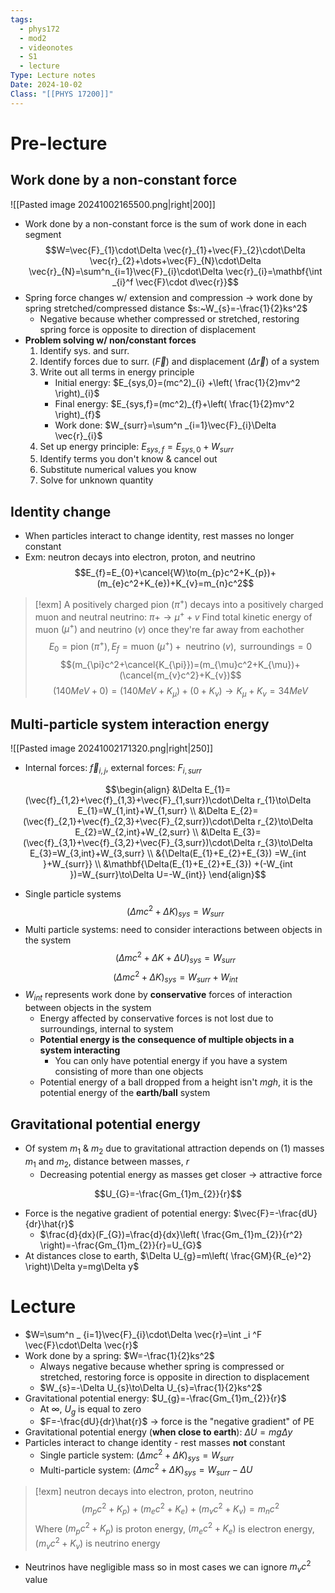 ```yaml
---
tags:
  - phys172
  - mod2
  - videonotes
  - S1
  - lecture
Type: Lecture notes
Date: 2024-10-02
Class: "[[PHYS 17200]]"
---
```

# Pre-lecture
## Work done by a non-constant force
![[Pasted image 20241002165500.png|right|200]]
- Work done by a non-constant force is the sum of work done in each segment
$$W=\vec{F}_{1}\cdot\Delta \vec{r}_{1}+\vec{F}_{2}\cdot\Delta \vec{r}_{2}+\dots+\vec{F}_{N}\cdot\Delta \vec{r}_{N}=\sum^n_{i=1}\vec{F}_{i}\cdot\Delta \vec{r}_{i}=\mathbf{\int  _{i}^f \vec{F}\cdot d\vec{r}}$$
- Spring force changes w/ extension and compression -> work done by spring stretched/compressed distance $s:~W_{s}=-\frac{1}{2}ks^2$
	- Negative because whether compressed or stretched, restoring spring force is opposite to direction of displacement 
- **Problem solving w/ non/constant forces**
	1. Identify sys. and surr.
	2. Identify forces due to surr. ($\vec{F}$) and displacement ($\Delta \vec{r}$) of a system
	3. Write out all terms in energy principle
		- Initial energy: $E_{sys,0}=(mc^2)_{i} +\left( \frac{1}{2}mv^2 \right)_{i}$
		- Final energy: $E_{sys,f}=(mc^2)_{f}+\left( \frac{1}{2}mv^2 \right)_{f}$
		- Work done: $W_{surr}=\sum^n _{i=1}\vec{F}_{i}\Delta \vec{r}_{i}$
	4. Set up energy principle: $E_{sys,f}=E_{sys,0}+W_{surr}$
	5. Identify terms you don't know & cancel out
	6. Substitute numerical values you know
	7. Solve for unknown quantity
## Identity change
- When particles interact to change identity, rest masses no longer constant
- Exm: neutron decays into electron, proton, and neutrino
$$E_{f}=E_{0}+\cancel{W}\to(m_{p}c^2+K_{p})+(m_{e}c^2+K_{e})+K_{v}=m_{n}c^2$$

>[!exm] A positively charged pion $(\pi^+)$ decays into a positively charged muon and neutral neutrino: $\pi+\to \mu^++v$ Find total kinetic energy of muon $(\mu^+)$ and neutrino $(v)$ once they're far away from eachother
> $$E_{0}=\text{pion } (\pi^+),E_{f}=\text{muon }(\mu^+)+\text{ neutrino } (v), \text{ surroundings} =0 $$
> $$(m_{\pi}c^2+\cancel{K_{\pi}})=(m_{\mu}c^2+K_{\mu})+(\cancel{m_{v}c^2}+K_{v})$$
> $$(140MeV+0)=(140MeV+K_{\mu})+(0+K_{v})\to K_{\mu}+K_{v}=34MeV$$
## Multi-particle system interaction energy
![[Pasted image 20241002171320.png|right|250]]
- Internal forces: $\vec{f}_{i,j}$, external forces: $F_{i,surr}$

$$\begin{align}
&\Delta E_{1}=(\vec{f}_{1,2}+\vec{f}_{1,3}+\vec{F}_{1,surr})\cdot\Delta r_{1}\to\Delta E_{1}=W_{1,int}+W_{1,surr} \\ 
&\Delta E_{2}=(\vec{f}_{2,1}+\vec{f}_{2,3}+\vec{F}_{2,surr})\cdot\Delta r_{2}\to\Delta E_{2}=W_{2,int}+W_{2,surr} \\
&\Delta E_{3}=(\vec{f}_{3,1}+\vec{f}_{3,2}+\vec{F}_{3,surr})\cdot\Delta r_{3}\to\Delta E_{3}=W_{3,int}+W_{3,surr} \\
&{\Delta(E_{1}+E_{2}+E_{3}) =W_{int  }+W_{surr}} \\
&\mathbf{\Delta(E_{1}+E_{2}+E_{3}) +(-W_{int  })=W_{surr}\to\Delta U=-W_{int}}
\end{align}$$
- Single particle systems
$$(\Delta mc^2+\Delta K)_{sys}=W_{surr}$$
- Multi particle systems: need to consider interactions between objects in the system
$$(\Delta mc^2+\Delta K+\Delta U)_{sys}=W_{surr}$$
$$(\Delta mc^2+\Delta K)_{sys}=W_{surr}+W_{int}$$
- $W_{int }$ represents work done by **conservative** forces of interaction between objects in the system
	- Energy affected by conservative forces is not lost due to surroundings, internal to system
	- **Potential energy is the consequence of multiple objects in a system interacting** 
		- You can only have potential energy if you have a system consisting of more than one objects 
	- Potential energy of a ball dropped from a height isn't $mgh$, it is the potential energy of the **earth/ball** system
## Gravitational potential energy
- Of system $m_{1} ~\& ~m_{2}$ due to gravitational attraction depends on (1) masses $m_{1}$ and $m_{2}$, distance between masses, $r$
	- Decreasing potential energy as masses get closer -> attractive force

$$U_{G}=-\frac{Gm_{1}m_{2}}{r}$$
- Force is the negative gradient of potential energy: $\vec{F}=-\frac{dU}{dr}\hat{r}$
	- $\frac{d}{dx}(F_{G})=\frac{d}{dx}\left( \frac{Gm_{1}m_{2}}{r^2} \right)=-\frac{Gm_{1}m_{2}}{r}=U_{G}$
- At distances close to earth, $\Delta U_{g}=m\left( \frac{GM}{R_{e}^2} \right)\Delta y=mg\Delta y$
# Lecture
- $W=\sum^n _ {i=1}\vec{F}_{i}\cdot\Delta \vec{r}=\int _i ^F \vec{F}\cdot\Delta \vec{r}$
- Work done by a spring: $W=-\frac{1}{2}ks^2$
	- Always negative because whether spring is compressed or stretched, restoring force is opposite in direction to displacement
	- $W_{s}=-\Delta U_{s}\to\Delta U_{s}=\frac{1}{2}ks^2$
- Gravitational potential energy: $U_{g}=-\frac{Gm_{1}m_{2}}{r}$
	- At $\infty, ~U_{g}$ is equal to zero
	- $F=-\frac{dU}{dr}\hat{r}$ -> force is the "negative gradient" of PE
- Gravitational potential energy (**when close to earth**): $\Delta U=mg\Delta y$
- Particles interact to change identity - rest masses **not** constant
	- Single particle system: $(\Delta mc^2+\Delta K)_{sys}=W_{surr}$
	- Multi-particle system: $(\Delta mc^2+\Delta K)_{sys}=W_{surr}-\Delta U$

>[!exm] neutron decays into electron, proton, neutrino
> $$(m_{p}c^2+K_{p})+(m_{e}c^2+K_{e})+(m_{v}c^2+K_{v})=m_{n}c^2$$
> Where $(m_{p}c^2+K_{p})$ is proton energy, $(m_{e}c^2+K_{e})$ is electron energy, $(m_{v}c^2+K_{v})$ is neutrino energy

- Neutrinos have negligible mass so in most cases we can ignore $m_{v}c^2$ value
